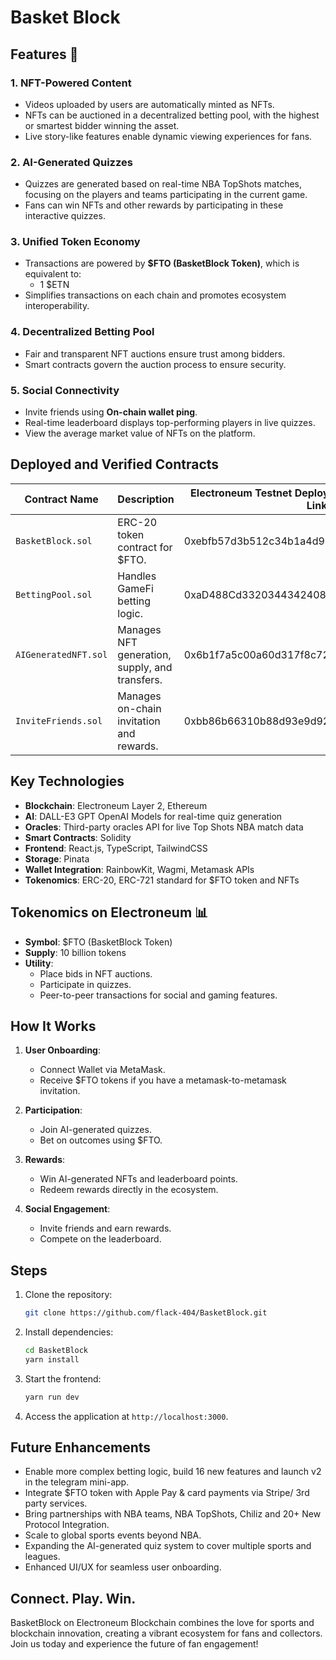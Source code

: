 # Basket Block

## Features 🚀

### 1. **NFT-Powered Content**

- Videos uploaded by users are automatically minted as NFTs.
- NFTs can be auctioned in a decentralized betting pool, with the highest or smartest bidder winning the asset.
- Live story-like features enable dynamic viewing experiences for fans.

### 2. **AI-Generated Quizzes**

- Quizzes are generated based on real-time NBA TopShots matches, focusing on the players and teams participating in the current game.
- Fans can win NFTs and other rewards by participating in these interactive quizzes.

### 3. **Unified Token Economy**

- Transactions are powered by **$FTO (BasketBlock Token)**, which is equivalent to:
  - 1 $ETN
- Simplifies transactions on each chain and promotes ecosystem interoperability.

### 4. **Decentralized Betting Pool**

- Fair and transparent NFT auctions ensure trust among bidders.
- Smart contracts govern the auction process to ensure security.

### 5. **Social Connectivity**

- Invite friends using **On-chain wallet ping**.
- Real-time leaderboard displays top-performing players in live quizzes.
- View the average market value of NFTs on the platform.

## Deployed and Verified Contracts

| Contract Name        | Description                                    | Electroneum Testnet Deployed and Verified Contract Links |
| -------------------- | ---------------------------------------------- | -------------------------------------------------------- |
| `BasketBlock.sol`    | ERC-20 token contract for $FTO.                | 0xebfb57d3b512c34b1a4d96737e20b32b70749b65               |
| `BettingPool.sol`    | Handles GameFi betting logic.                  | 0xaD488Cd332034434240828F987d6E6B991D48125               |
| `AIGeneratedNFT.sol` | Manages NFT generation, supply, and transfers. | 0x6b1f7a5c00a60d317f8c7231faac0bedd8c838e5               |
| `InviteFriends.sol`  | Manages on-chain invitation and rewards.       | 0xbb86b66310b88d93e9d92e61de09d2144d974f05               |

## Key Technologies

- **Blockchain**: Electroneum Layer 2, Ethereum
- **AI**: DALL-E3 GPT OpenAI Models for real-time quiz generation
- **Oracles**: Third-party oracles API for live Top Shots NBA match data
- **Smart Contracts**: Solidity
- **Frontend**: React.js, TypeScript, TailwindCSS
- **Storage**: Pinata
- **Wallet Integration**: RainbowKit, Wagmi, Metamask APIs
- **Tokenomics**: ERC-20, ERC-721 standard for $FTO token and NFTs

## Tokenomics on Electroneum 📊

- **Symbol**: $FTO (BasketBlock Token)
- **Supply**: 10 billion tokens
- **Utility**:
  - Place bids in NFT auctions.
  - Participate in quizzes.
  - Peer-to-peer transactions for social and gaming features.

## How It Works

1. **User Onboarding**:

   - Connect Wallet via MetaMask.
   - Receive $FTO tokens if you have a metamask-to-metamask invitation.

2. **Participation**:

   - Join AI-generated quizzes.
   - Bet on outcomes using $FTO.

3. **Rewards**:

   - Win AI-generated NFTs and leaderboard points.
   - Redeem rewards directly in the ecosystem.

4. **Social Engagement**:
   - Invite friends and earn rewards.
   - Compete on the leaderboard.

## Steps

1. Clone the repository:
   ```bash
   git clone https://github.com/flack-404/BasketBlock.git
   ```
2. Install dependencies:
   ```bash
   cd BasketBlock
   yarn install
   ```
3. Start the frontend:
   ```bash
   yarn run dev
   ```
4. Access the application at `http://localhost:3000`.

## **Future Enhancements**

- Enable more complex betting logic, build 16 new features and launch v2 in the telegram mini-app.
- Integrate $FTO token with Apple Pay & card payments via Stripe/ 3rd party services.
- Bring partnerships with NBA teams, NBA TopShots, Chiliz and 20+ New Protocol Integration.
- Scale to global sports events beyond NBA.
- Expanding the AI-generated quiz system to cover multiple sports and leagues.
- Enhanced UI/UX for seamless user onboarding.

## Connect. Play. Win.

BasketBlock on Electroneum Blockchain combines the love for sports and blockchain innovation, creating a vibrant ecosystem for fans and collectors. Join us today and experience the future of fan engagement!
